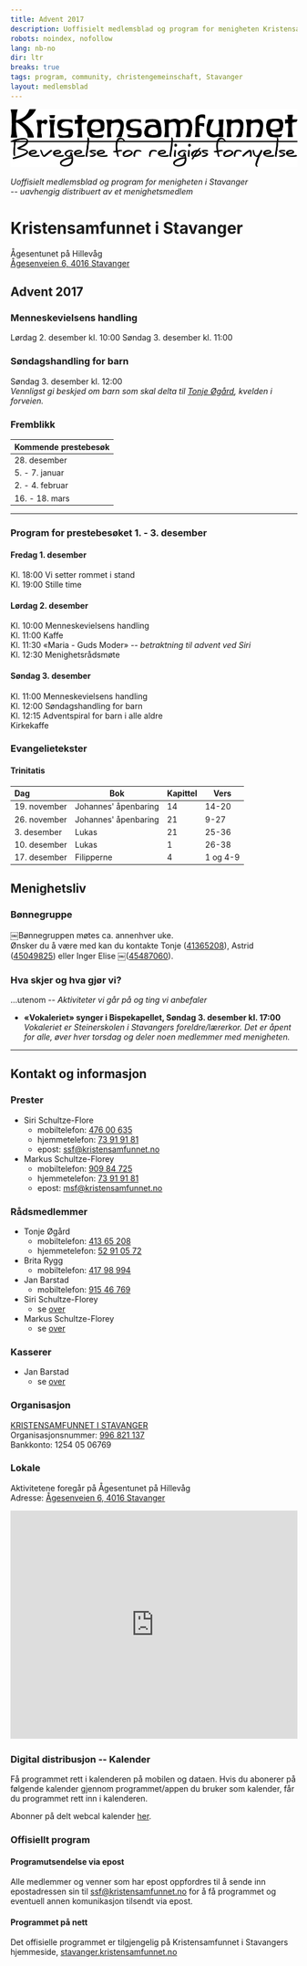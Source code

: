 ```yaml
---
title: Advent 2017
description: Uoffisielt medlemsblad og program for menigheten Kristensamfunnet i Stavanger
robots: noindex, nofollow
lang: nb-no
dir: ltr
breaks: true
tags: program, community, christengemeinschaft, Stavanger
layout: medlemsblad
---
```


![Kristensamfunnet - Bevegelse for religiøs fornyelse](./images/Asset%2062xtrbc.png)

*Uoffisielt medlemsblad og program for menigheten i Stavanger  
-- uavhengig distribuert av et <!--frittstående -->menighetsmedlem*


# Kristensamfunnet i Stavanger

Ågesentunet på Hillevåg  
[Ågesenveien 6, 4016 Stavanger](https://goo.gl/maps/RyG7rw1kysx)


## Advent 2017

### Menneskevielsens handling

Lørdag 2. desember kl. 10:00
Søndag 3. desember kl. 11:00


### Søndagshandling for barn

Søndag 3. desember kl. 12:00  
*Vennligst gi beskjed om barn som skal delta til [Tonje Øgård](#ra%CC%8Adsmedlemmer), kvelden i forveien.*


### Fremblikk

| Kommende prestebesøk |
|:-------------------- |
| 28. desember |
| 5. - 7. januar |
| 2. - 4. februar |
| 16. - 18. mars |


---


### Program for prestebesøket 1. - 3. desember

#### Fredag 1. desember

Kl. 18:00 Vi setter rommet i stand  
Kl. 19:00 Stille time


#### Lørdag 2. desember

Kl. 10:00 Menneskevielsens handling  
Kl. 11:00 Kaffe  
Kl. 11:30 «Maria - Guds Moder» *-- betraktning til advent ved Siri*  
Kl. 12:30 Menighetsrådsmøte


#### Søndag 3. desember

Kl. 11:00 Menneskevielsens handling  
Kl. 12:00 Søndagshandling for barn  
Kl. 12:15 Adventspiral for barn i alle aldre  
Kirkekaffe


### Evangelietekster

#### Trinitatis

| Dag | Bok | Kapittel | Vers |
|:-------|-----|----------|------|
| 19. november | Johannes' åpenbaring | 14 | 14-20 |
| 26. november | Johannes' åpenbaring | 21 | 9-27 |
| 3. desember | Lukas | 21 | 25-36 |
| 10. desember | Lukas | 1 |26-38 |
| 17. desember | Filipperne | 4 | 1 og 4-9 |


## Menighetsliv

### Bønnegruppe

￼Bønnegruppen møtes ca. annenhver uke.  
Ønsker du å være med kan du kontakte Tonje ([41365208](tel://+4741365208)), Astrid ([45049825](tel://+4745049825)) eller Inger Elise ￼([45487060](tel://+4745487060)).


### Hva skjer og hva gjør vi?

…utenom *-- Aktiviteter vi går på og ting vi anbefaler*

- **«Vokaleriet» synger i Bispekapellet, Søndag 3. desember kl. 17:00**  
*Vokaleriet er Steinerskolen i Stavangers foreldre/lærerkor. Det er åpent for alle, øver hver torsdag og deler noen medlemmer med menigheten.*


---


## Kontakt og informasjon

### Prester

- Siri Schultze-Flore
    - mobiltelefon: [476 00 635](tel://+4747600635)
    - hjemmetelefon: [73 91 91 81](tel://+4773919181)
    - epost: ssf@kristensamfunnet.no
- Markus Schultze-Florey
    - mobiltelefon: [909 84 725](tel://+4790984725)
    - hjemmetelefon: [73 91 91 81](tel://+4773919181)
    - epost: msf@kristensamfunnet.no


### Rådsmedlemmer

- Tonje Øgård
    - mobiltelefon: [413 65 208](tel://+4741365208)
    - hjemmetelefon: [52 91 05 72](tel://+4752910572)
- Brita Rygg
    - mobiltelefon: [417 98 994](tel://+4741798994)
- Jan Barstad
    - mobiltelefon: [915 46 769](tel://+4791546769)
- Siri Schultze-Florey
    - se [over](#prester)
- Markus Schultze-Florey
    - se [over](#prester)


### Kasserer

- Jan Barstad
    - se [over](#ra%CC%8Adsmedlemmer)


### Organisasjon

[KRISTENSAMFUNNET I STAVANGER](http://stavanger.kristensamfunnet.no)  
Organisasjonsnummer: [996 821 137](https://w2.brreg.no/enhet/sok/detalj.jsp?orgnr=996821137)  
Bankkonto: 1254 05 06769


### Lokale

Aktivitetene foregår på Ågesentunet på Hillevåg  
Adresse: [Ågesenveien 6, 4016 Stavanger](https://goo.gl/maps/RyG7rw1kysx)

<!--iframe src="https://www.google.com/maps/embed?pb=!1m18!1m12!1m3!1d514.5196941286289!2d5.73899252927424!3d58.94686959884542!2m3!1f0!2f0!3f0!3m2!1i1024!2i768!4f13.1!3m3!1m2!1s0x0%3A0xccf3be58ae575fe3!2sSkipper+Worse+%C3%85gesentunet!5e0!3m2!1sno!2sno!4v1510926017881" height="400" frameborder="0" style="border:0; width:100%;" allowfullscreen></iframe-->

<iframe src="https://www.google.com/maps/embed?pb=!1m18!1m12!1m3!1d4116.157553029029!2d5.73516233500537!3d58.946869598845424!2m3!1f0!2f0!3f0!3m2!1i1024!2i768!4f13.1!3m3!1m2!1s0x0%3A0xccf3be58ae575fe3!2sSkipper+Worse+%C3%85gesentunet!5e0!3m2!1sno!2sno!4v1510935516381" height="400" frameborder="0" style="width:100%; border:0" allowfullscreen></iframe>


### Digital distribusjon -- Kalender

Få programmet rett i kalenderen på mobilen og dataen. Hvis du abonerer på følgende kalender gjennom programmet/appen du bruker som kalender, får du programmet rett inn i kalenderen.

Abonner på delt webcal kalender [her](webcal://p43-calendars.icloud.com/published/2/7UgXDDlGGA_RGprLOHk_ZFVZYAl1cr9Dkoq1CXV_LAWelUwtR5ZOL1pEJySoVoOR8WyNwz6DKSQ3AOYWZXmuJZ_lCOr4lwzdcUY--Zgtjjk).

### Offisiellt program

#### Programutsendelse via epost

Alle medlemmer og venner som har epost oppfordres til å sende inn epostadressen sin til ssf@kristensamfunnet.no for å få programmet og eventuell annen komunikasjon tilsendt via epost.


#### Programmet på nett

Det offisielle programmet er tilgjengelig på Kristensamfunnet i Stavangers hjemmeside, [stavanger.kristensamfunnet.no](http://stavanger.kristensamfunnet.no/program)
